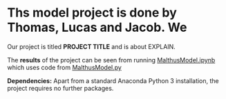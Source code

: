 # Ths model project is done by Thomas, Lucas and Jacob. We 

Our project is titled **PROJECT TITLE** and is about EXPLAIN.

The **results** of the project can be seen from running [MalthusModel.ipynb](MalthusModel.ipynb) which uses code from [MalthusModel.py](MalthusModel.py)

**Dependencies:** Apart from a standard Anaconda Python 3 installation, the project requires no further packages.
